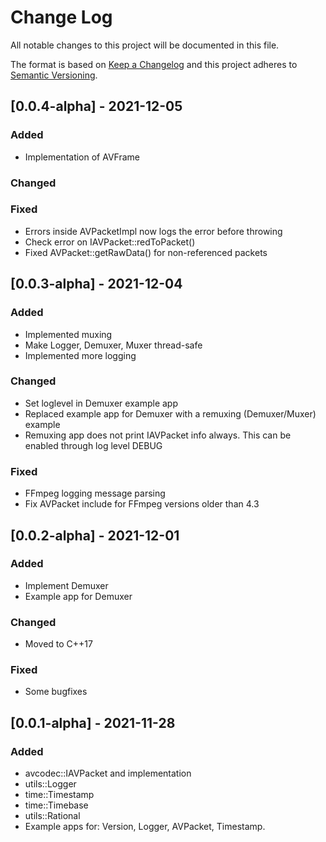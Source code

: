 # Change Log
All notable changes to this project will be documented in this file.
 
The format is based on [Keep a Changelog](http://keepachangelog.com/)
and this project adheres to [Semantic Versioning](http://semver.org/).

## [0.0.4-alpha] - 2021-12-05
 
### Added
- Implementation of AVFrame

### Changed

### Fixed
- Errors inside AVPacketImpl now logs the error before throwing
- Check error on IAVPacket::redToPacket()
- Fixed AVPacket::getRawData() for non-referenced packets

## [0.0.3-alpha] - 2021-12-04
 
### Added
- Implemented muxing
- Make Logger, Demuxer, Muxer thread-safe
- Implemented more logging

### Changed
- Set loglevel in Demuxer example app
- Replaced example app for Demuxer with a remuxing (Demuxer/Muxer) example
- Remuxing app does not print IAVPacket info always. This can be enabled through log level DEBUG

### Fixed
- FFmpeg logging message parsing
- Fix AVPacket include for FFmpeg versions older than 4.3


## [0.0.2-alpha] - 2021-12-01
 
### Added
- Implement Demuxer
- Example app for Demuxer

### Changed
- Moved to C++17

### Fixed
- Some bugfixes
 
## [0.0.1-alpha] - 2021-11-28
 
### Added
- avcodec::IAVPacket and implementation
- utils::Logger
- time::Timestamp
- time::Timebase
- utils::Rational
- Example apps for: Version, Logger, AVPacket, Timestamp.

